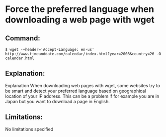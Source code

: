 # Force the preferred language when downloading a web page with wget

## Command:
```
$ wget -–header='Accept-Language: en-us' http://www.timeanddate.com/calendar/index.html?year=2008&country=26 -O calendar.html
```

## Explanation:
Explanation
When downloading web pages with wget, some websites try to be smart and detect your preferred language based on geographical location of your IP address. This can be a problem if for example you are in Japan but you want to download a page in English.

## Limitations:
No limitations specified

